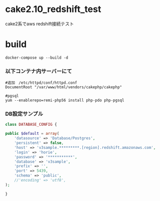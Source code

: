 # cake2.10_redshift_test
cake2系でaws redshift接続テスト

# build 
```
docker-compose up --build -d
```

### 以下コンテナ内サーバーにて
```
#追加　/etc/httpd/conf/httpd.conf
DocumentRoot "/var/www/html/vendors/cakephp/cakephp"
```

```
#pgsql
yum --enablerepo=remi-php56 install php-pdo php-pgsql
```


### DB設定サンプル
```php
class DATABASE_CONFIG {

public $default = array(
    'datasource' => 'Database/Postgres',
    'persistent' => false,
    'host' => 'v3sample.*********.[region].redshift.amazonaws.com',
    'login' => 'horie',
    'password' => '***********',
    'database' => 'v3sample',
    'prefix' => '',
    'port' => 5439,
    'schema' => 'public',
    //'encoding' => 'utf8',
);

}
```
